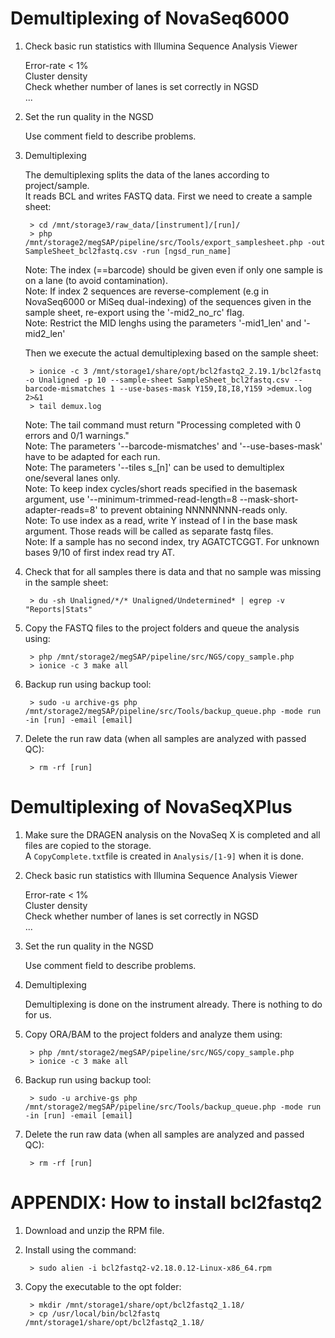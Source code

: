 # Demultiplexing of NovaSeq6000

1. Check basic run statistics with Illumina Sequence Analysis Viewer

    Error-rate < 1%  
    Cluster density  
    Check whether number of lanes is set correctly in NGSD  
    ...  

2. Set the run quality in the NGSD 

	Use comment field to describe problems.

3. Demultiplexing

	The demultiplexing splits the data of the lanes according to project/sample.  
	It reads BCL and writes FASTQ data.
	First we need to create a sample sheet:
	
		> cd /mnt/storage3/raw_data/[instrument]/[run]/
		> php /mnt/storage2/megSAP/pipeline/src/Tools/export_samplesheet.php -out SampleSheet_bcl2fastq.csv -run [ngsd_run_name]
		
	Note: The index (==barcode) should be given even if only one sample is on a lane (to avoid contamination).  
	Note: If index 2 sequences are reverse-complement (e.g in NovaSeq6000 or MiSeq dual-indexing) of the sequences given in the sample sheet, re-export using the '-mid2_no_rc' flag.  
	Note: Restrict the MID lenghs using the parameters '-mid1_len' and '-mid2_len'
	
	Then we execute the actual demultiplexing based on the sample sheet:
	
		> ionice -c 3 /mnt/storage1/share/opt/bcl2fastq2_2.19.1/bcl2fastq -o Unaligned -p 10 --sample-sheet SampleSheet_bcl2fastq.csv --barcode-mismatches 1 --use-bases-mask Y159,I8,I8,Y159 >demux.log 2>&1
		> tail demux.log
		
	Note: The tail command must return "Processing completed with 0 errors and 0/1 warnings."  
	Note: The parameters '--barcode-mismatches' and '--use-bases-mask' have to be adapted for each run.  
	Note: The parameters '--tiles s_[n]' can be used to demultiplex one/several lanes only.  
	Note: To keep index cycles/short reads specified in the basemask argument, use '--minimum-trimmed-read-length=8 --mask-short-adapter-reads=8' to prevent obtaining NNNNNNNN-reads only.  
	Note: To use index as a read, write Y instead of I in the base mask argument. Those reads will be called as separate fastq files.  
	Note: If a sample has no second index, try AGATCTCGGT. For unknown bases 9/10 of first index read try AT. 
	
4. Check that for all samples there is data and that no sample was missing in the sample sheet:

		> du -sh Unaligned/*/* Unaligned/Undetermined* | egrep -v "Reports|Stats"

5. Copy the FASTQ files to the project folders and queue the analysis using:

		> php /mnt/storage2/megSAP/pipeline/src/NGS/copy_sample.php
		> ionice -c 3 make all

6. Backup run using backup tool:

		> sudo -u archive-gs php /mnt/storage2/megSAP/pipeline/src/Tools/backup_queue.php -mode run -in [run] -email [email]

7. Delete the run raw data (when all samples are analyzed with passed QC):

		> rm -rf [run]

# Demultiplexing of NovaSeqXPlus
1. Make sure the DRAGEN analysis on the NovaSeq X is completed and all files are copied to the storage.  
	A `CopyComplete.txt`file is created in `Analysis/[1-9]` when it is done.

2. Check basic run statistics with Illumina Sequence Analysis Viewer

    Error-rate < 1%  
    Cluster density  
    Check whether number of lanes is set correctly in NGSD  
    ...  

3. Set the run quality in the NGSD 

	Use comment field to describe problems.

4. Demultiplexing

	Demultiplexing is done on the instrument already. There is nothing to do for us.
	
5. Copy ORA/BAM to the project folders and analyze them using:

		> php /mnt/storage2/megSAP/pipeline/src/NGS/copy_sample.php
		> ionice -c 3 make all

6. Backup run using backup tool:

		> sudo -u archive-gs php /mnt/storage2/megSAP/pipeline/src/Tools/backup_queue.php -mode run -in [run] -email [email]

7. Delete the run raw data (when all samples are analyzed and passed QC):

		> rm -rf [run]

# APPENDIX: How to install bcl2fastq2

1. Download and unzip the RPM file.

2. Install using the command:

		> sudo alien -i bcl2fastq2-v2.18.0.12-Linux-x86_64.rpm

3. Copy the executable to the opt folder:

		> mkdir /mnt/storage1/share/opt/bcl2fastq2_1.18/
		> cp /usr/local/bin/bcl2fastq /mnt/storage1/share/opt/bcl2fastq2_1.18/
